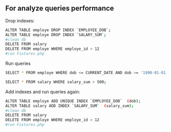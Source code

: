 ## For analyze queries performance ##

Drop indexes:

```bash
ALTER TABLE employe DROP INDEX `EMPLOYEE_DOB`;
ALTER TABLE employe DROP INDEX `SALARY_SUM`;
#clean db
DELETE FROM salary
DELETE FROM employe WHERE employe_id > 12
#run Fixtures.php
```

Run queries
```bash
SELECT * FROM employe WHERE dob <= CURRENT_DATE AND dob >= '1990-01-01';

SELECT * FROM salary WHERE salary_sum > 500;
```

Add indexes and run queries again:
```bash
ALTER TABLE employe ADD UNIQUE INDEX `EMPLOYEE_DOB`  (dob);
ALTER TABLE salary ADD INDEX `SALARY_SUM`  (salary_sum);
#clean db
DELETE FROM salary
DELETE FROM employe WHERE employe_id > 12
#run Fixtures.php
```